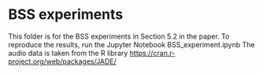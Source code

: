 # BSS experiments
This folder is for the BSS experiments in Section 5.2 in the paper.
To reproduce the results, run the Jupyter Notebook BSS_experiment.ipynb
The audio data is taken from the R library https://cran.r-project.org/web/packages/JADE/
